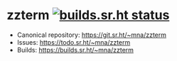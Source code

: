 # zzterm [![builds.sr.ht status](https://builds.sr.ht/~mna/zzterm.svg)](https://builds.sr.ht/~mna/zzterm?)

* Canonical repository: https://git.sr.ht/~mna/zzterm
* Issues: https://todo.sr.ht/~mna/zzterm
* Builds: https://builds.sr.ht/~mna/zzterm

